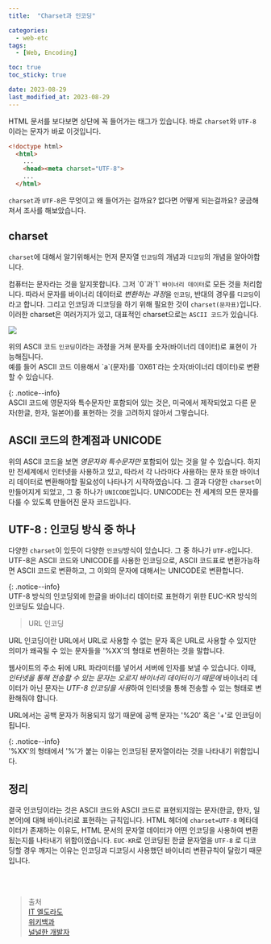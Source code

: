 ```yaml
---
title:  "Charset과 인코딩"

categories:
  - web-etc
tags:
  - [Web, Encoding]

toc: true
toc_sticky: true

date: 2023-08-29
last_modified_at: 2023-08-29
---
```


HTML 문서를 보다보면 상단에 꼭 들어가는 태그가 있습니다. 바로 `charset`와 `UTF-8` 이라는 문자가 바로 이것입니다.

```html
<!doctype html>
  <html>
    ...
    <head><meta charset="UTF-8">
    ...
  </html>
```

`charset`과 `UTF-8`은 무엇이고 왜 들어가는 걸까요? 없다면 어떻게 되는걸까요? 궁금해져서 조사를 해보았습니다.

## charset

`charset`에 대해서 알기위해서는 먼저 문자열 `인코딩`의 개념과 `디코딩`의 개념을 알아야합니다.  

컴퓨터는 문자라는 것을 알지못합니다. 그저 \`0\`과\`1\` `바이너리 데이터`로 모든 것을 처리합니다. 따라서 문자를 바이너리 데이터로 *변환하는 과정*을 `인코딩`, 반대의 경우를 `디코딩`이라고 합니다. 그리고 인코딩과 디코딩을 하기 위해 필요한 것이 `charset(문자표)`입니다. 이러한 charset은 여러가지가 있고, 대표적인 charset으로는  `ASCII 코드`가 있습니다.

![](https://img1.daumcdn.net/thumb/R1280x0/?scode=mtistory2&fname=https%3A%2F%2Fblog.kakaocdn.net%2Fdn%2FqOPNt%2FbtrAdcY26CF%2FKsn1qKzUqEaCql1Cbk6GG0%2Fimg.png)

위의 ASCII 코드 `인코딩`이라는 과정을 거쳐 문자를 숫자(바이너리 데이터)로 표현이 가능해집니다.  
예를 들어 ASCII 코드 이용해서 \`a\`(문자)를 \`0X61\`라는 숫자(바이너리 데이터)로 변환할 수 있습니다.

{: .notice--info}  
ASCII 코드에 영문자와 특수문자만 포함되어 있는 것은, 미국에서 제작되었고 다른 문자(한글, 한자, 일본어)를 표현하는 것을 고려하지 않아서 그렇습니다.

## ASCII 코드의 한계점과 UNICODE

위의 ASCII 코드을 보면 *영문자와 특수문자만* 포함되어 있는 것을 알 수 있습니다. 하지만 전세계에서 인터넷을 사용하고 있고, 따라서 각 나라마다 사용하는 문자 또한 바이너리 데이터로 변환해야할 필요성이 나타나기 시작하였습니다. 그 결과 다양한 `charset`이 만들어지게 되었고, 그 중 하나가 `UNICODE`입니다. UNICODE는 전 세계의 모든 문자를 다룰 수 있도록 만들어진 문자 코드입니다.  

## UTF-8 : 인코딩 방식 중 하나

다양한 `charset`이 있듯이 다양한 `인코딩`방식이 있습니다. 그 중 하나가 `UTF-8`입니다. UTF-8은 ASCII 코드와 UNICODE를 사용한 인코딩으로, ASCII 코드표로 변환가능하면 ASCII 코드로 변환하고, 그 이외의 문자에 대해서는 UNICODE로 변환합니다.

{: .notice--info}  
UTF-8 방식의 인코딩외에 한글을 바이너리 데이터로 표현하기 위한 EUC-KR 방식의 인코딩도 있습니다.

> URL 인코딩

URL 인코딩이란 URL에서 URL로 사용할 수 없는 문자 혹은 URL로 사용할 수 있지만 의미가 왜곡될 수 있는 문자들을 '%XX'의 형태로 변환하는 것을 말합니다. 

웹사이트의 주소 뒤에 URL 파라미터를 넣어서 서버에 인자를 보낼 수 있습니다. 이때, *인터넷을 통해 전송할 수 있는 문자는 오로지 바이너리 데이터이기 때문에* 바이너리 데이터가 아닌 문자는 *UTF-8 인코딩을 사용*하여 인터넷을 통해 전송할 수 있는 형태로 변환해줘야 합니다.

URL에서는 공백 문자가 허용되지 않기 때문에 공백 문자는 '%20' 혹은 '+'로 인코딩이 됩니다.

{: .notice--info}  
'%XX'의 형태에서 '%'가 붙는 이유는 인코딩된 문자열이라는 것을 나타내기 위함입니다.

## 정리

결국 인코딩이라는 것은 ASCII 코드와 ASCII 코드로 표현되지않는 문자(한글, 한자, 일본어)에 대해 바이너리로 표현하는 규칙입니다. HTML 헤더에 `charset=UTF-8` 메타데이터가 존재하는 이유도, HTML 문서의 문자열 데이터가 어떤 인코딩을 사용하여 변환됬는지를 나타내기 위함이였습니다. `EUC-KR`로 인코딩된 한글 문자열을 `UTF-8` 로 디코딩할 경우 깨지는 이유는 인코딩과 디코딩시 사용했던 바이너리 변환규칙이 달랐기 때문입니다.

<br>
<br>

> 출처  
> [IT 엘도라도](https://it-eldorado.tistory.com/143)  
> [위키백과](https://ko.wikipedia.org/wiki/UTF-8)  
> [널널한 개발자](https://www.youtube.com/watch?v=6hvJr0-adtg&ab_channel=%EB%84%90%EB%84%90%ED%95%9C%EA%B0%9C%EB%B0%9C%EC%9E%90TV)
